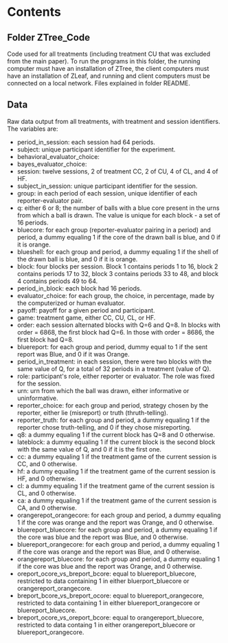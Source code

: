 # Contents

## Folder ZTree_Code
Code used for all treatments (including treatment CU that was excluded from the main paper). To run the programs in this folder, the running computer must have an installation of ZTree, the client computers must have an installation of ZLeaf, and running and client computers must be connected on a local network. Files explained in folder README.

## Data
Raw data output from all treatments, with treatment and session identifiers. The variables are:

* period_in_session: each session had 64 periods.
* subject: unique participant identifier for the experiment.
* behavioral_evaluator_choice: 
* bayes_evaluator_choice:
* session: twelve sessions, 2 of treatment CC, 2 of CU, 4 of CL, and 4 of HF.
* subject_in_session: unique participant identifier for the session.
* group: in each period of each session, unique identifier of each reporter-evaluator pair.
* q: either 6 or 8; the number of balls with a blue core present in the urns from which a ball is drawn. The value is unique for each block - a set of 16 periods.
* bluecore: for each group (reporter-evaluator pairing in a period) and period, a dummy equaling 1 if the core of the drawn ball is blue, and 0 if it is orange.
* blueshell: for each group and period, a dummy equaling 1 if the shell of the drawn ball is blue, and 0 if it is orange.
* block: four blocks per session. Block 1 contains periods 1 to 16, block 2 contains periods 17 to 32, block 3 contains periods 33 to 48, and block 4 contains periods 49 to 64.
* period_in_block: each block had 16 periods.
* evaluator_choice: for each group, the choice, in percentage, made by the computerized or human evaluator.
* payoff: payoff for a given period and participant.
* game: treatment game, either CC, CU, CL, or HF.
* order: each session alternated blocks with Q=6 and Q=8. In blocks with order = 6868, the first block had Q=6. In those with order = 8686, the first block had Q=8.
* bluereport: for each group and period, dummy equal to 1 if the sent report was Blue, and 0 if it was Orange.
* period_in_treatment: in each session, there were two blocks with the same value of Q, for a total of 32 periods in a treatment (value of Q).
* role: participant's role, either reporter or evaluator. The role was fixed for the session.
* urn: urn from which the ball was drawn, either informative or uninformative.
* reporter_choice: for each group and period, strategy chosen by the reporter, either lie (misreport) or truth (thruth-telling).
* reporter_truth: for each group and period, a dummy equaling 1 if the reporter chose truth-telling, and 0 if they chose misreporting.
* q8: a dummy equaling 1 if the current block has Q=8 and 0 otherwise.
* lateblock: a dummy equaling 1 if the current block is the second block with the same value of Q, and 0 if it is the first one.
* cc: a dummy equaling 1 if the treatment game of the current session is CC, and 0 otherwise.
* hf: a dummy equaling 1 if the treatment game of the current session is HF, and 0 otherwise.
* cl: a dummy equaling 1 if the treatment game of the current session is CL, and 0 otherwise.
* ca: a dummy equaling 1 if the treatment game of the current session is CA, and 0 otherwise.
* orangerepot_orangecore: for each group and period, a dummy equaling 1 if the core was orange and the report was Orange, and 0 otherwise.
* bluereport_bluecore: for each group and period, a dummy equaling 1 if the core was blue and the report was Blue, and 0 otherwise.
* bluereport_orangecore: for each group and period, a dummy equaling 1 if the core was orange and the report was Blue, and 0 otherwise.
* orangereport_bluecore: for each group and period, a dummy equaling 1 if the core was blue and the report was Orange, and 0 otherwise.
* oreport_ocore_vs_breport_bcore: equal to bluereport_bluecore, restricted to data containing 1 in either bluerport_bluecore or orangereport_orangecore.
* breport_bcore_vs_breport_ocore: equal to bluereport_orangecore, restricted to data containing 1 in either bluereport_orangecore or bluereport_bluecore.
* breport_ocore_vs_oreport_bcore: equal to orangereport_bluecore, restricted to data containg 1 in either orangereport_bluecore or bluereport_orangecore. 


